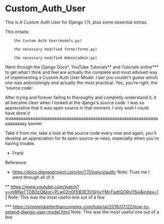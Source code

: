 # Custom_Auth_User
This is A Custom Auth User for Django 1.11, plus some essential extras. 

This entails:

        the Custom Auth User(models.py)
        
        the necessary modified forms(forms.py)
        
        the necessary modified Admin(admin.py)

Went through the Django Docs*, YouTube Tutorials** and Tutorials online*** to get what I think and feel are actually
the complete and most advised way of implementing a Custom Auth User Model. I bet you couldn't guess which one was
astonishingly and actually the most practical. Yes, you're right, the 'source code'. 

After trying and forever failing to thoroughly and completly understand it, it all became clear when I looked at 
the django's source code. I was so appreciative that it was open source in that moment. I only wish I could have
done it waaaaaaaaaaaaaaaaaaaaaaaaaaaaaaaaaaaaaaaaaaaaaaaaaaaaaaaaaaaaaaaaaaaaaay sooner.

Take it from me, take a look at the source code every now and again, you'll develop an appreciation for its open
source-ie-ness, especially when you're having trouble.


- Frank


Reference:

* https://docs.djangoproject.com/en/1.11/topics/auth/
        Note: Trust me I went through all of it
        
** https://www.youtube.com/watch?v=mWNeTTDB3zQ&list=PLw02n0FEB3E3VSHjyYMcFadtQORvl1Ssj&index=11 
        Note: This was the most useful one out of a few
        
*** https://simpleisbetterthancomplex.com/tutorial/2016/07/22/how-to-extend-django-user-model.html
        Note: This was the most useful one out of a few
